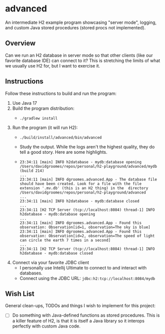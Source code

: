 # advanced

An intermediate H2 example program showcasing "server mode", logging, and custom Java stored procedures (stored procs not implemented).


## Overview

Can we run an H2 database in server mode so that other clients (like our favorite database IDE) can connect to it? This
is stretching the limits of what we usually use H2 for, but I want to exercise it.


## Instructions

Follow these instructions to build and run the program:

1. Use Java 17
2. Build the program distribution:
    * ```shell
      ./gradlew install
      ```
3. Run the program (it will run H2):
    * ```shell
      ./build/install/advanced/bin/advanced
      ```
    * Study the output. While the logs aren't the highest quality, they do tell a good story. Here are some highlights.
    *  ```text
       23:34:11 [main] INFO h2database - mydb:database opening /Users/davidgroomes/repos/personal/h2-playground/advanced/mydb (build 214)
       ...
       23:34:11 [main] INFO dgroomes.advanced.App - The database file should have been created. Look for a file with the file extension '.mv.db' (this is an H2 thing) in the  directory /Users/davidgroomes/repos/personal/h2-playground/advanced
       ...
       23:34:11 [main] INFO h2database - mydb:database closed
       ...
       23:34:11 [H2 TCP Server (tcp://localhost:8084) thread-1] INFO h2database - mydb:database opening
       ...
       23:34:11 [main] INFO dgroomes.advanced.App - Found this observation: Observation[id=1, observation=The sky is blue]
       23:34:11 [main] INFO dgroomes.advanced.App - Found this observation: Observation[id=2, observation=The speed of light can circle the earth 7 times in a second]
       ...
       23:34:11 [H2 TCP Server (tcp://localhost:8084) thread-1] INFO h2database - mydb:database closed
       ```
4. Connect via your favorite JDBC client
    * I personally use Intellij Ultimate to connect to and interact with databases.
    * Connect using the JDBC URL: `jdbc:h2:tcp://localhost:8084/mydb`


## Wish List

General clean-ups, TODOs and things I wish to implement for this project:

* [ ] Do something with Java-defined functions as stored procedures. This is a killer feature of H2, is that it is
  itself a Java library so it interops perfectly with custom Java code.
